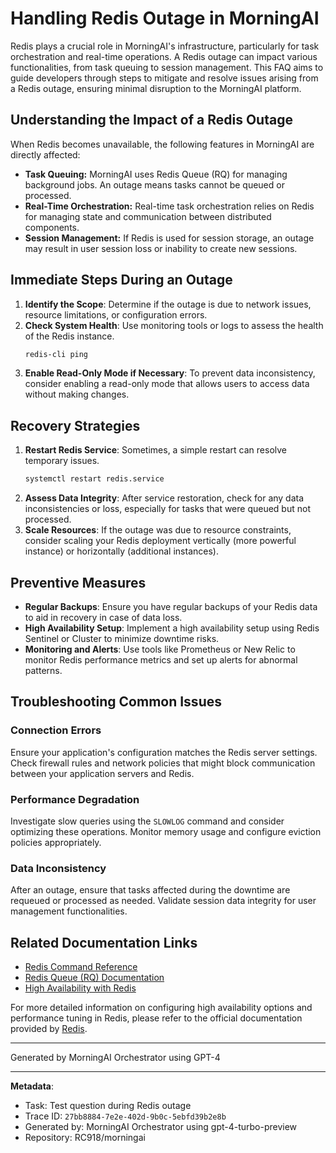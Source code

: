 # Handling Redis Outage in MorningAI

Redis plays a crucial role in MorningAI's infrastructure, particularly for task orchestration and real-time operations. A Redis outage can impact various functionalities, from task queuing to session management. This FAQ aims to guide developers through steps to mitigate and resolve issues arising from a Redis outage, ensuring minimal disruption to the MorningAI platform.

## Understanding the Impact of a Redis Outage

When Redis becomes unavailable, the following features in MorningAI are directly affected:

- **Task Queuing:** MorningAI uses Redis Queue (RQ) for managing background jobs. An outage means tasks cannot be queued or processed.
- **Real-Time Orchestration:** Real-time task orchestration relies on Redis for managing state and communication between distributed components.
- **Session Management:** If Redis is used for session storage, an outage may result in user session loss or inability to create new sessions.

## Immediate Steps During an Outage

1. **Identify the Scope**: Determine if the outage is due to network issues, resource limitations, or configuration errors.
2. **Check System Health**: Use monitoring tools or logs to assess the health of the Redis instance.
   ```bash
   redis-cli ping
   ```
3. **Enable Read-Only Mode if Necessary**: To prevent data inconsistency, consider enabling a read-only mode that allows users to access data without making changes.

## Recovery Strategies

1. **Restart Redis Service**: Sometimes, a simple restart can resolve temporary issues.
   ```bash
   systemctl restart redis.service
   ```
2. **Assess Data Integrity**: After service restoration, check for any data inconsistencies or loss, especially for tasks that were queued but not processed.
3. **Scale Resources**: If the outage was due to resource constraints, consider scaling your Redis deployment vertically (more powerful instance) or horizontally (additional instances).

## Preventive Measures

- **Regular Backups**: Ensure you have regular backups of your Redis data to aid in recovery in case of data loss.
- **High Availability Setup**: Implement a high availability setup using Redis Sentinel or Cluster to minimize downtime risks.
- **Monitoring and Alerts**: Use tools like Prometheus or New Relic to monitor Redis performance metrics and set up alerts for abnormal patterns.

## Troubleshooting Common Issues

### Connection Errors

Ensure your application's configuration matches the Redis server settings. Check firewall rules and network policies that might block communication between your application servers and Redis.

### Performance Degradation

Investigate slow queries using the `SLOWLOG` command and consider optimizing these operations. Monitor memory usage and configure eviction policies appropriately.

### Data Inconsistency

After an outage, ensure that tasks affected during the downtime are requeued or processed as needed. Validate session data integrity for user management functionalities.

## Related Documentation Links

- [Redis Command Reference](https://redis.io/commands)
- [Redis Queue (RQ) Documentation](https://python-rq.org/docs/)
- [High Availability with Redis](https://redis.io/topics/ha)

For more detailed information on configuring high availability options and performance tuning in Redis, please refer to the official documentation provided by [Redis](https://redis.io/documentation).

---
Generated by MorningAI Orchestrator using GPT-4

---

**Metadata**:
- Task: Test question during Redis outage
- Trace ID: `27bb8884-7e2e-402d-9b0c-5ebfd39b2e8b`
- Generated by: MorningAI Orchestrator using gpt-4-turbo-preview
- Repository: RC918/morningai
